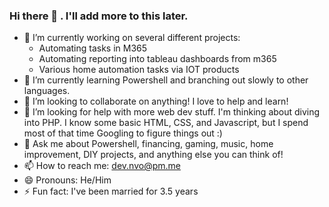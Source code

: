 ### Hi there 👋 . I'll add more to this later.



- 🔭 I’m currently working on several different projects:
  - Automating tasks in M365
  - Automating reporting into tableau dashboards from m365
  - Various home automation tasks via IOT products
- 🌱 I’m currently learning Powershell and branching out slowly to other languages.
- 👯 I’m looking to collaborate on anything! I love to help and learn!
- 🤔 I’m looking for help with more web dev stuff. I'm thinking about diving into PHP. I know some basic HTML, CSS, and Javascript, but I spend most of that time Googling to figure things out :)
- 💬 Ask me about Powershell, financing, gaming, music, home improvement, DIY projects, and anything else you can think of!
- 📫 How to reach me: dev.nvo@pm.me
- 😄 Pronouns: He/Him
- ⚡ Fun fact: I've been married for 3.5 years
<!---
dotnvo/dotnvo is a ✨ special ✨ repository because its `README.md` (this file) appears on your GitHub profile.
You can click the Preview link to take a look at your changes.
--->
